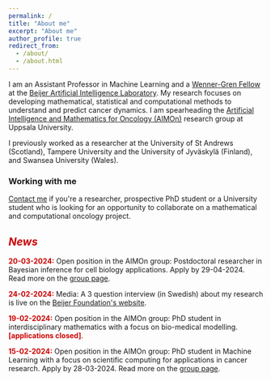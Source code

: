 ```yaml
---
permalink: /
title: "About me"
excerpt: "About me"
author_profile: true
redirect_from: 
  - /about/
  - /about.html
---
```


<p>
I am an Assistant Professor in Machine Learning and a 
<a href="https://www.swgc.org/">Wenner-Gren Fellow</a>  
at the 
<a href="https://beijerstiftelsen.se/en/partners/the-beijer-laboratory-ai-research">Beijer Artificial Intelligence Laboratory</a>. 
My research focuses on developing mathematical, statistical and computational methods to understand and predict cancer dynamics. 
I am spearheading the 
<a href="https://sarahamis.github.io/group/">Artificial Intelligence and Mathematics for Oncology (AIMOn)</a> 
research group at Uppsala University. 
</p>

<p>
I previously worked as a researcher at the University of St Andrews (Scotland), Tampere University and the University of Jyväskylä (Finland), and Swansea University (Wales). 
</p>

### Working with me

<a href="https://sarahamis.github.io/contact/">Contact me</a> 
if you're a researcher, prospective PhD student or a University student who is looking for an opportunity to collaborate on a mathematical and computational oncology project. 

## <span style="color: #cc0000;">*News*</span>

<p>
<span style="color: #cc0000;"><b>20-03-2024:</b></span> Open position in the AIMOn group: Postdoctoral researcher in Bayesian inference for cell biology applications. Apply by 29-04-2024. Read more on the <a href="https://sarahamis.github.io/group/">group page</a>.
</p>


<p>
<span style="color: #cc0000;"><b>24-02-2024:</b></span> Media: A 3 question interview (in Swedish) about my research is live on the <a href="https://www.beijerstiftelsen.se/nyheter/3-fr%C3%A5gor-till-nya-beijerforskaren-sara-hamis">Beijer Foundation's website</a>.
</p>


<p>
<span style="color: #cc0000;"><b>19-02-2024:</b></span> Open position in the AIMOn group: PhD student in interdisciplinary mathematics with a focus on bio-medical modelling. <span style="color: #cc0000;"><b>[applications closed]</b></span>.
</p>

<p>
<span style="color: #cc0000;"><b>15-02-2024:</b></span> Open position in the AIMOn group: PhD student in Machine Learning with a focus on scientific computing for applications in cancer research. Apply by 28-03-2024. Read more on the <a href="https://sarahamis.github.io/group/">group page</a>.
</p>



 
